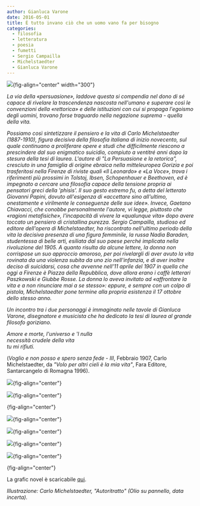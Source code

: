 ```yaml
---
author: Gianluca Varone
date: 2016-05-01
title: È tutto invano ciò che un uomo vano fa per bisogno
categories:
  - filosofia
  - letteratura
  - poesia
  - fumetti
  - Sergio Campailla
  - Michelstaedter
  - Gianluca Varone
---
```


![](images/michelstaedter-autoritratto.jpg){fig-align="center" width="300"}

*La via della «persuasione», laddove questa si compendia nel dono di sé capace di rivelare la trascendenza nascosta nell'umano e superare così le convenzioni della «rettorica» e delle istituzioni con cui si propaga l'egoismo degli uomini, trovano forse traguardo nella negazione suprema - quella della vita.*

*Possiamo così sintetizzare il pensiero e la vita di Carlo Michelstaedter (1887-1910), figura decisiva della filosofia italiana di inizio novecento, sul quale continuano a proliferare opere e studi che difficilmente riescono a prescindere dal suo enigmatico suicidio, compiuto a ventitré anni dopo la stesura della tesi di laurea. L'autore di "La Persuasione e la retorica", cresciuto in una famiglia di origine ebraica nella mitteleuropea Gorizia e poi trasferitosi nella Firenze di riviste quali «Il Leonardo» e «La Voce», trova i riferimenti più prossimi in Tolstoj, Ibsen, Schopenhauer e Beethoven, ed è impegnato a cercare una filosofia capace della tensione propria ai pensatori greci della 'phisis'. Il suo gesto estremo fu, a detta del letterato Giovanni Papini, dovuto all'esigenza di «accettare sino all'ultimo, onestamente e virilmente le conseguenze delle sue idee». Invece, Gaetano Chiavacci, che conobbe personalmente l'autore, vi legge, piuttosto che «ragioni metafisiche», l'incapacità di vivere la «qualunque vita» dopo avere toccato un pensiero di cristallina purezza. Sergio Campailla, studioso ed editore dell'opera di Michelstaedter, ha riscontrato nell'ultimo periodo della vita la decisiva presenza di una figura femminile, la russa Nadia Baraden, studentessa di belle arti, esiliata dal suo paese perché implicata nella rivoluzione del 1905. A quanto risulta da alcune lettere, la donna non corrispose un suo approccio amoroso, per poi rivelargli di aver avuto la vita rovinata da una violenza subita da uno zio nell'infanzia, e di aver inoltre deciso di suicidarsi, cosa che avvenne nell'11 aprile del 1907 in quella che oggi a Firenze è Piazza della Repubblica, dove allora erano i caffè letterari Paszkowski e Giubbe Rosse. La donna lo aveva invitato ad «affrontare la vita e a non rinunciare mai a se stesso»: eppure, e sempre con un colpo di pistola, Michelstaedter pone termine alla propria esistenza il 17 ottobre dello stesso anno.*

*Un incontro tra i due personaggi è immaginato nelle tavole di Gianluca Varone, disegnatore e musicista che ha dedicato la tesi di laurea al grande filosofo goriziano.*

*Amore e morte, l'universo e 'l nulla*\
*necessità crudele della vita*\
*tu mi rifiuti.*

(*Voglio e non posso e spero senza fede - III*, Febbraio 1907, Carlo Michelstaedter, da *"Volo per altri cieli è la mia vita"*, Fara Editore, Santarcangelo di Romagna 1996).

![](images/Varone_Michelstaedter_1.jpg){fig-align="center"}

![](images/Varone_Michelstaedter_2.jpg){fig-align="center"}

![](){fig-align="center"}

![](images/Varone_Michelstaedter_3.jpg){fig-align="center"}

![](images/Varone_Michelstaedter_4.jpg){fig-align="center"}

![](images/Varone_Michelstaedter_5-01.jpg){fig-align="center"}

![](images/Varone_Michelstaedter_6.jpg){fig-align="center"}

![](){fig-align="center"}

La grafic novel è scaricabile [qui](/images/2016/05/Varone_Michelstaedter.pdf).

*Illustrazione: Carlo Michelstaedter, "Autoritratto" (Olio su pannello, data incerta).*
